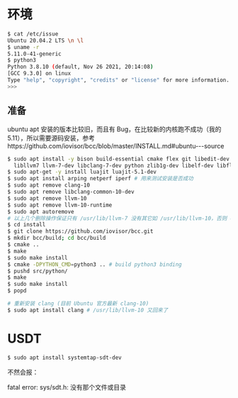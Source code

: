 # 环境

```sh
$ cat /etc/issue
Ubuntu 20.04.2 LTS \n \l
$ uname -r
5.11.0-41-generic
$ python3
Python 3.8.10 (default, Nov 26 2021, 20:14:08) 
[GCC 9.3.0] on linux
Type "help", "copyright", "credits" or "license" for more information.
>>>
```

## 准备

ubuntu apt 安装的版本比较旧，而且有 Bug，在比较新的内核跑不成功（我的 5.11），所以需要源码安装，参考https://github.com/iovisor/bcc/blob/master/INSTALL.md#ubuntu---source

```sh
$ sudo apt install -y bison build-essential cmake flex git libedit-dev \
  libllvm7 llvm-7-dev libclang-7-dev python zlib1g-dev libelf-dev libfl-dev python3-distutils
$ sudo apt-get -y install luajit luajit-5.1-dev
$ sudo apt install arping netperf iperf # 用来测试安装是否成功
$ sudo apt remove clang-10
$ sudo apt remove libclang-common-10-dev
$ sudo apt remove llvm-10
$ sudo apt remove llvm-10-runtime
$ sudo apt autoremove
# 以上几个删除操作保证只有 /usr/lib/llvm-7 没有其它如 /usr/lib/llvm-10，否则 cmake .. 会失败（用 export LLVM_ROOT=/usr/lib/llvm-7 也没用）：https://github.com/iovisor/bcc/issues/3601
$ cd install
$ git clone https://github.com/iovisor/bcc.git
$ mkdir bcc/build; cd bcc/build
$ cmake ..
$ make
$ sudo make install
$ cmake -DPYTHON_CMD=python3 .. # build python3 binding
$ pushd src/python/
$ make
$ sudo make install
$ popd

# 重新安装 clang (目前 Ubuntu 官方最新 clang-10)
$ sudo apt install clang # /usr/lib/llvm-10 又回来了
```





# USDT

```sh
$ sudo apt install systemtap-sdt-dev
```

不然会报：

fatal error: sys/sdt.h: 没有那个文件或目录